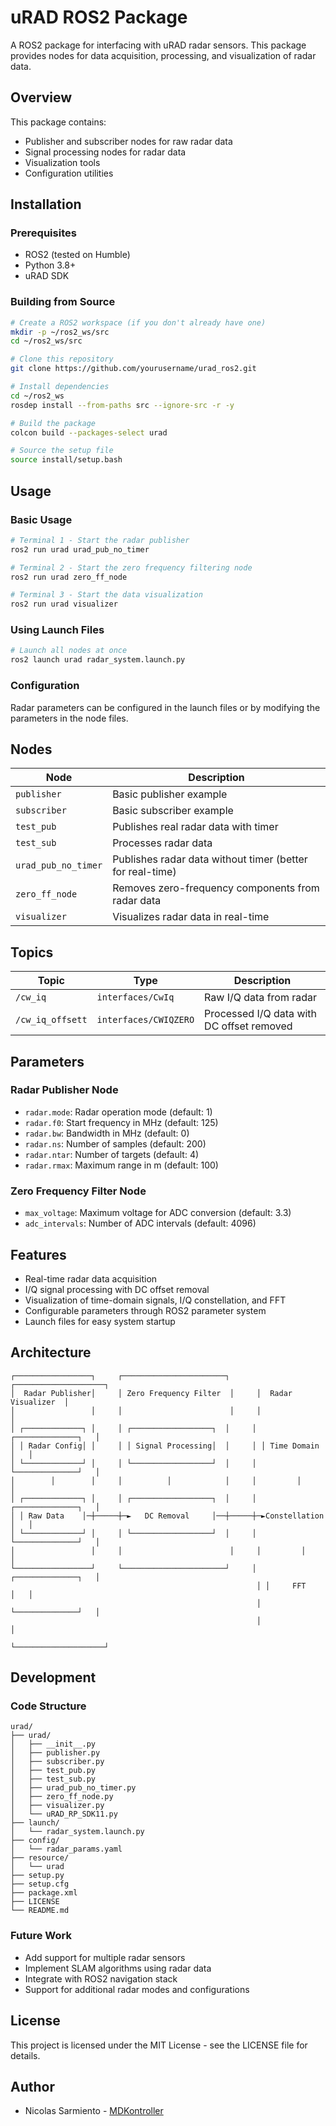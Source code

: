 # uRAD ROS2 Package

A ROS2 package for interfacing with uRAD radar sensors. This package provides nodes for data acquisition, processing, and visualization of radar data.

## Overview

This package contains:
- Publisher and subscriber nodes for raw radar data
- Signal processing nodes for radar data
- Visualization tools
- Configuration utilities

## Installation

### Prerequisites
- ROS2 (tested on Humble)
- Python 3.8+
- uRAD SDK

### Building from Source
```bash
# Create a ROS2 workspace (if you don't already have one)
mkdir -p ~/ros2_ws/src
cd ~/ros2_ws/src

# Clone this repository
git clone https://github.com/yourusername/urad_ros2.git

# Install dependencies
cd ~/ros2_ws
rosdep install --from-paths src --ignore-src -r -y

# Build the package
colcon build --packages-select urad

# Source the setup file
source install/setup.bash
```

## Usage

### Basic Usage
```bash
# Terminal 1 - Start the radar publisher
ros2 run urad urad_pub_no_timer

# Terminal 2 - Start the zero frequency filtering node
ros2 run urad zero_ff_node

# Terminal 3 - Start the data visualization
ros2 run urad visualizer
```

### Using Launch Files
```bash
# Launch all nodes at once
ros2 launch urad radar_system.launch.py
```

### Configuration
Radar parameters can be configured in the launch files or by modifying the parameters in the node files.

## Nodes

| Node | Description |
|------|-------------|
| `publisher` | Basic publisher example |
| `subscriber` | Basic subscriber example |
| `test_pub` | Publishes real radar data with timer |
| `test_sub` | Processes radar data |
| `urad_pub_no_timer` | Publishes radar data without timer (better for real-time) |
| `zero_ff_node` | Removes zero-frequency components from radar data |
| `visualizer` | Visualizes radar data in real-time |

## Topics

| Topic | Type | Description |
|-------|------|-------------|
| `/cw_iq` | `interfaces/CwIq` | Raw I/Q data from radar |
| `/cw_iq_offsett` | `interfaces/CWIQZERO` | Processed I/Q data with DC offset removed |

## Parameters

### Radar Publisher Node
- `radar.mode`: Radar operation mode (default: 1)
- `radar.f0`: Start frequency in MHz (default: 125)
- `radar.bw`: Bandwidth in MHz (default: 0)
- `radar.ns`: Number of samples (default: 200)
- `radar.ntar`: Number of targets (default: 4)
- `radar.rmax`: Maximum range in m (default: 100)

### Zero Frequency Filter Node
- `max_voltage`: Maximum voltage for ADC conversion (default: 3.3)
- `adc_intervals`: Number of ADC intervals (default: 4096)

## Features

- Real-time radar data acquisition
- I/Q signal processing with DC offset removal
- Visualization of time-domain signals, I/Q constellation, and FFT
- Configurable parameters through ROS2 parameter system
- Launch files for easy system startup

## Architecture

```
┌─────────────────┐     ┌───────────────────────┐     ┌────────────────────┐
│  Radar Publisher│     │ Zero Frequency Filter  │     │  Radar Visualizer  │
│                 │     │                        │     │                     │
│ ┌─────────────┐ │     │ ┌──────────────────┐  │     │ ┌──────────────┐   │
│ │ Radar Config│ │     │ │ Signal Processing│  │     │ │ Time Domain  │   │
│ └─────────────┘ │     │ └──────────────────┘  │     │ └──────────────┘   │
│        │        │     │          │            │     │         │          │
│ ┌─────────────┐ │     │ ┌──────────────────┐  │     │ ┌──────────────┐   │
│ │ Raw Data    │─┼─────┼─►   DC Removal     │──┼─────┼─►Constellation │   │
│ └─────────────┘ │     │ └──────────────────┘  │     │ └──────────────┘   │
│                 │     │                        │     │         │          │
└─────────────────┘     └───────────────────────┘     │ ┌──────────────┐   │
                                                       │ │     FFT      │   │
                                                       │ └──────────────┘   │
                                                       │                    │
                                                       └────────────────────┘
```

## Development

### Code Structure
```
urad/
├── urad/
│   ├── __init__.py
│   ├── publisher.py
│   ├── subscriber.py
│   ├── test_pub.py
│   ├── test_sub.py
│   ├── urad_pub_no_timer.py
│   ├── zero_ff_node.py
│   ├── visualizer.py
│   └── uRAD_RP_SDK11.py
├── launch/
│   └── radar_system.launch.py
├── config/
│   └── radar_params.yaml
├── resource/
│   └── urad
├── setup.py
├── setup.cfg
├── package.xml
├── LICENSE
└── README.md
```

### Future Work
- Add support for multiple radar sensors
- Implement SLAM algorithms using radar data
- Integrate with ROS2 navigation stack
- Support for additional radar modes and configurations

## License
This project is licensed under the MIT License - see the LICENSE file for details.

## Author
- Nicolas Sarmiento - [MDKontroller](https://github.com/MDkontroller)